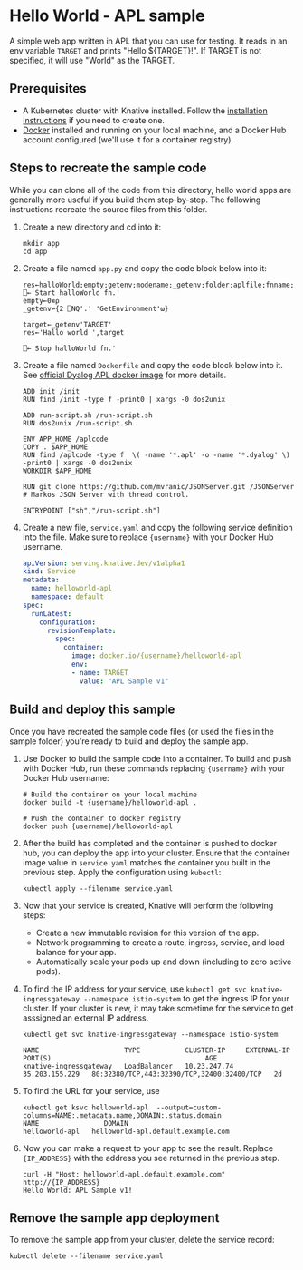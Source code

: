 # Hello World - APL sample

A simple web app written in APL that you can use for testing.
It reads in an env variable `TARGET` and prints "Hello ${TARGET}!". If
TARGET is not specified, it will use "World" as the TARGET.

## Prerequisites

* A Kubernetes cluster with Knative installed. Follow the
  [installation instructions](https://github.com/knative/docs/blob/master/install/README.md) if you need
  to create one.
* [Docker](https://www.docker.com) installed and running on your local machine,
  and a Docker Hub account configured (we'll use it for a container registry).

## Steps to recreate the sample code

While you can clone all of the code from this directory, hello world apps are
generally more useful if you build them step-by-step.
The following instructions recreate the source files from this folder.

1. Create a new directory and cd into it:

    ````shell
    mkdir app
    cd app
    ````
1. Create a file named `app.py` and copy the code block below into it:

    ```apl
    res←halloWorld;empty;getenv;modename;_getenv;folder;aplfile;fnname;timeout;port;lx;server;nr
    ⎕←'Start halloWorld fn.'
    empty←0∊⍴
    _getenv←{2 ⎕NQ'.' 'GetEnvironment'⍵}

    target←_getenv'TARGET'
    res←'Hallo world ',target
 
    ⎕←'Stop halloWorld fn.'
    ```

1. Create a file named `Dockerfile` and copy the code block below into it.
   See [official Dyalog APL docker image](https://hub.docker.com/r/dyalog/dyalog/) for more details.

    ```docker 
    ADD init /init
    RUN find /init -type f -print0 | xargs -0 dos2unix

    ADD run-script.sh /run-script.sh
    RUN dos2unix /run-script.sh

    ENV APP_HOME /aplcode
    COPY . $APP_HOME
    RUN find /aplcode -type f  \( -name '*.apl' -o -name '*.dyalog' \) -print0 | xargs -0 dos2unix
    WORKDIR $APP_HOME

    RUN git clone https://github.com/mvranic/JSONServer.git /JSONServer # Markos JSON Server with thread control.

    ENTRYPOINT ["sh","/run-script.sh"]
    ```

1. Create a new file, `service.yaml` and copy the following service definition
   into the file. Make sure to replace `{username}` with your Docker Hub username.

    ```yaml
    apiVersion: serving.knative.dev/v1alpha1
    kind: Service
    metadata:
      name: helloworld-apl
      namespace: default
    spec:
      runLatest:
        configuration:
          revisionTemplate:
            spec:
              container:
                image: docker.io/{username}/helloworld-apl
                env:
                - name: TARGET
                  value: "APL Sample v1"
    ```

## Build and deploy this sample

Once you have recreated the sample code files (or used the files in the sample
folder) you're ready to build and deploy the sample app.

1. Use Docker to build the sample code into a container. To build and push with
   Docker Hub, run these commands replacing `{username}` with your
   Docker Hub username:

    ```shell
    # Build the container on your local machine
    docker build -t {username}/helloworld-apl .

    # Push the container to docker registry
    docker push {username}/helloworld-apl
    ```

1. After the build has completed and the container is pushed to docker hub, you
   can deploy the app into your cluster. Ensure that the container image value
   in `service.yaml` matches the container you built in
   the previous step. Apply the configuration using `kubectl`:

    ```shell
    kubectl apply --filename service.yaml
    ```

1. Now that your service is created, Knative will perform the following steps:
   * Create a new immutable revision for this version of the app.
   * Network programming to create a route, ingress, service, and load balance for your app.
   * Automatically scale your pods up and down (including to zero active pods).

1. To find the IP address for your service, use
   `kubectl get svc knative-ingressgateway --namespace istio-system` to get the ingress IP for your
   cluster. If your cluster is new, it may take sometime for the service to get asssigned
   an external IP address.

    ```shell
    kubectl get svc knative-ingressgateway --namespace istio-system

    NAME                     TYPE           CLUSTER-IP     EXTERNAL-IP      PORT(S)                                      AGE
    knative-ingressgateway   LoadBalancer   10.23.247.74   35.203.155.229   80:32380/TCP,443:32390/TCP,32400:32400/TCP   2d

    ```

1. To find the URL for your service, use
    ```
    kubectl get ksvc helloworld-apl  --output=custom-columns=NAME:.metadata.name,DOMAIN:.status.domain
    NAME                DOMAIN
    helloworld-apl   helloworld-apl.default.example.com
    ```

1. Now you can make a request to your app to see the result. Replace `{IP_ADDRESS}`
   with the address you see returned in the previous step.

    ```shell
    curl -H "Host: helloworld-apl.default.example.com" http://{IP_ADDRESS}
    Hello World: APL Sample v1!
    ```

## Remove the sample app deployment

To remove the sample app from your cluster, delete the service record:

```shell
kubectl delete --filename service.yaml
```
